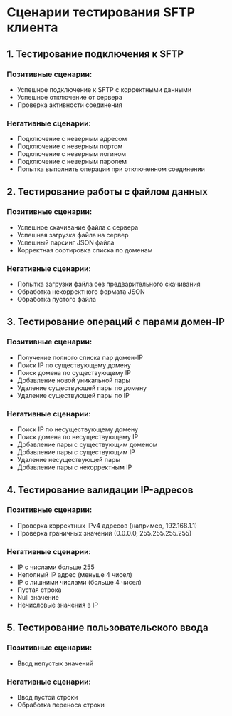 # Сценарии тестирования SFTP клиента

## 1. Тестирование подключения к SFTP
### Позитивные сценарии:
- Успешное подключение к SFTP с корректными данными
- Успешное отключение от сервера
- Проверка активности соединения

### Негативные сценарии:
- Подключение с неверным адресом
- Подключение с неверным портом
- Подключение с неверным логином
- Подключение с неверным паролем
- Попытка выполнить операции при отключенном соединении

## 2. Тестирование работы с файлом данных
### Позитивные сценарии:
- Успешное скачивание файла с сервера
- Успешная загрузка файла на сервер
- Успешный парсинг JSON файла
- Корректная сортировка списка по доменам

### Негативные сценарии:
- Попытка загрузки файла без предварительного скачивания
- Обработка некорректного формата JSON
- Обработка пустого файла

## 3. Тестирование операций с парами домен-IP
### Позитивные сценарии:
- Получение полного списка пар домен-IP
- Поиск IP по существующему домену
- Поиск домена по существующему IP
- Добавление новой уникальной пары
- Удаление существующей пары по домену
- Удаление существующей пары по IP

### Негативные сценарии:
- Поиск IP по несуществующему домену
- Поиск домена по несуществующему IP
- Добавление пары с существующим доменом
- Добавление пары с существующим IP
- Удаление несуществующей пары
- Добавление пары с некорректным IP

## 4. Тестирование валидации IP-адресов
### Позитивные сценарии:
- Проверка корректных IPv4 адресов (например, 192.168.1.1)
- Проверка граничных значений (0.0.0.0, 255.255.255.255)

### Негативные сценарии:
- IP с числами больше 255
- Неполный IP адрес (меньше 4 чисел)
- IP с лишними числами (больше 4 чисел)
- Пустая строка
- Null значение
- Нечисловые значения в IP

## 5. Тестирование пользовательского ввода
### Позитивные сценарии:
- Ввод непустых значений

### Негативные сценарии:
- Ввод пустой строки
- Обработка переноса строки